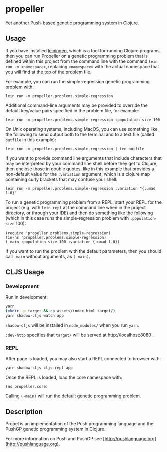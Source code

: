 # propeller

Yet another Push-based genetic programming system in Clojure.

## Usage

If you have installed [leiningen](https://leiningen.org), which is a tool
for running Clojure programs, then you can run Propeller on a genetic
programming problem that is defined within this project from the command
line with the command `lein run -m <namespace>`, replacing `<namespace>` 
with the actual namespace that you will find at the top of the problem file. 

For example, you can run the simple-regression genetic programming problem with:

```
lein run -m propeller.problems.simple-regression
```

Additional command-line arguments may
be provided to override the default key/value pairs specified in the 
problem file, for example:


```
lein run -m propeller.problems.simple-regression :population-size 100
```

On Unix operating systems, including MacOS, you can use something
like the following to send output both to the terminal
and to a text file (called `outfile` in this example):

```
lein run -m propeller.problems.simple-regression | tee outfile
```

If you want to provide command line arguments that include
characters that may be interpreted by your command line shell
before they get to Clojure, then enclose those in double
quotes, like in this example that provides a non-default
value for the `:variation` argument, which is a clojure map
containing curly brackets that may confuse your shell:

```
lein run -m propeller.problems.simple-regression :variation "{:umad 1.0}"
```

To run a genetic programming problem from a REPL, start
your REPL for the project (e.g. with `lein repl` at the
command line when in the project directory, or through your
IDE) and then do something like the following (which in
this case runs the simple-regression problem with 
`:population-size` 100):

```
(require 'propeller.problems.simple-regression)
(in-ns 'propeller.problems.simple-regression)
(-main :population-size 100 :variation {:umad 1.0})
```

If you want to run the problem with the default parameters,
then you should call `-main` without arguments, as `(-main)`.


## CLJS Usage

### Development

Run in development:

```bash
yarn
(mkdir -p target && cp assets/index.html target/)
yarn shadow-cljs watch app
```

`shadow-cljs` will be installed in `node_modules/` when you run `yarn`.

`:dev-http` specifies that `target/` will be served at http://localhost:8080 .

### REPL

After page is loaded, you may also start a REPL connected to browser with:

```bash
yarn shadow-cljs cljs-repl app
```

Once the REPL is loaded, load the core namespace with:

```
(ns propeller.core)
```
Calling `(-main)` will run the default genetic programming problem.

## Description

Propel is an implementation of the Push programming 
language and the PushGP genetic programming system in Clojure.

For more information on Push and PushGP see 
[http://pushlanguage.org](http://pushlanguage.org).

